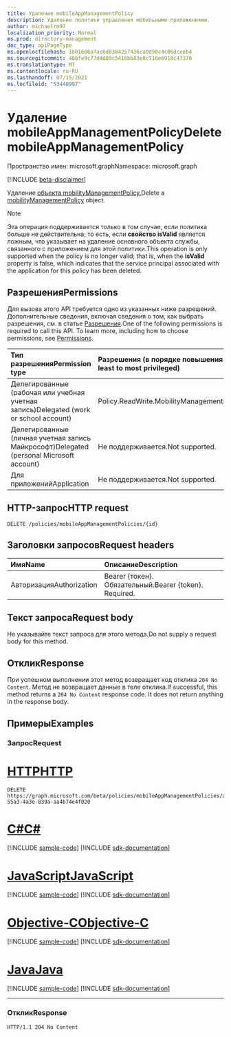 ```yaml
---
title: Удаление mobileAppManagementPolicy
description: Удаление политики управления мобильными приложениями.
author: michaelrm97
localization_priority: Normal
ms.prod: directory-management
doc_type: apiPageType
ms.openlocfilehash: 1b01606a7ac6d0384257436ca9d98c4c06dceeb4
ms.sourcegitcommit: 486fe9c77d4d89c5416bb83e8c716e6918c47370
ms.translationtype: MT
ms.contentlocale: ru-RU
ms.lasthandoff: 07/15/2021
ms.locfileid: "53440997"
---
```

# <a name="delete-mobileappmanagementpolicy"></a><span data-ttu-id="54565-103">Удаление mobileAppManagementPolicy</span><span class="sxs-lookup"><span data-stu-id="54565-103">Delete mobileAppManagementPolicy</span></span>

<span data-ttu-id="54565-104">Пространство имен: microsoft.graph</span><span class="sxs-lookup"><span data-stu-id="54565-104">Namespace: microsoft.graph</span></span>

[!INCLUDE [beta-disclaimer](../../includes/beta-disclaimer.md)]

<span data-ttu-id="54565-105">Удаление [объекта mobilityManagementPolicy.](../resources/mobilitymanagementpolicy.md)</span><span class="sxs-lookup"><span data-stu-id="54565-105">Delete a [mobilityManagementPolicy](../resources/mobilitymanagementpolicy.md) object.</span></span>

> [!NOTE]
> <span data-ttu-id="54565-106">Эта операция поддерживается только в том случае, если политика больше не действительна; то есть, если **свойство isValid** является ложным, что указывает на удаление основного объекта службы, связанного с приложением для этой политики.</span><span class="sxs-lookup"><span data-stu-id="54565-106">This operation is only supported when the policy is no longer valid; that is, when the **isValid** property is false, which indicates that the service principal associated with the application for this policy has been deleted.</span></span>

## <a name="permissions"></a><span data-ttu-id="54565-107">Разрешения</span><span class="sxs-lookup"><span data-stu-id="54565-107">Permissions</span></span>

<span data-ttu-id="54565-p101">Для вызова этого API требуется одно из указанных ниже разрешений. Дополнительные сведения, включая сведения о том, как выбрать разрешения, см. в статье [Разрешения](/graph/permissions-reference).</span><span class="sxs-lookup"><span data-stu-id="54565-p101">One of the following permissions is required to call this API. To learn more, including how to choose permissions, see [Permissions](/graph/permissions-reference).</span></span>

|<span data-ttu-id="54565-110">Тип разрешения</span><span class="sxs-lookup"><span data-stu-id="54565-110">Permission type</span></span>|<span data-ttu-id="54565-111">Разрешения (в порядке повышения привилегий)</span><span class="sxs-lookup"><span data-stu-id="54565-111">Permissions (from least to most privileged)</span></span>|
|:---|:---|
|<span data-ttu-id="54565-112">Делегированные (рабочая или учебная учетная запись)</span><span class="sxs-lookup"><span data-stu-id="54565-112">Delegated (work or school account)</span></span>|<span data-ttu-id="54565-113">Policy.ReadWrite.MobilityManagement</span><span class="sxs-lookup"><span data-stu-id="54565-113">Policy.ReadWrite.MobilityManagement</span></span>|
|<span data-ttu-id="54565-114">Делегированные (личная учетная запись Майкрософт)</span><span class="sxs-lookup"><span data-stu-id="54565-114">Delegated (personal Microsoft account)</span></span> | <span data-ttu-id="54565-115">Не поддерживается.</span><span class="sxs-lookup"><span data-stu-id="54565-115">Not supported.</span></span>|
|<span data-ttu-id="54565-116">Для приложений</span><span class="sxs-lookup"><span data-stu-id="54565-116">Application</span></span> | <span data-ttu-id="54565-117">Не поддерживается.</span><span class="sxs-lookup"><span data-stu-id="54565-117">Not supported.</span></span>|

## <a name="http-request"></a><span data-ttu-id="54565-118">HTTP-запрос</span><span class="sxs-lookup"><span data-stu-id="54565-118">HTTP request</span></span>

<!-- {
  "blockType": "ignored"
}
-->

``` http
DELETE /policies/mobileAppManagementPolicies/{id}
```

## <a name="request-headers"></a><span data-ttu-id="54565-119">Заголовки запросов</span><span class="sxs-lookup"><span data-stu-id="54565-119">Request headers</span></span>

|<span data-ttu-id="54565-120">Имя</span><span class="sxs-lookup"><span data-stu-id="54565-120">Name</span></span>|<span data-ttu-id="54565-121">Описание</span><span class="sxs-lookup"><span data-stu-id="54565-121">Description</span></span>|
|:---|:---|
|<span data-ttu-id="54565-122">Авторизация</span><span class="sxs-lookup"><span data-stu-id="54565-122">Authorization</span></span>|<span data-ttu-id="54565-p102">Bearer {токен}. Обязательный.</span><span class="sxs-lookup"><span data-stu-id="54565-p102">Bearer {token}. Required.</span></span>|

## <a name="request-body"></a><span data-ttu-id="54565-125">Текст запроса</span><span class="sxs-lookup"><span data-stu-id="54565-125">Request body</span></span>

<span data-ttu-id="54565-126">Не указывайте текст запроса для этого метода.</span><span class="sxs-lookup"><span data-stu-id="54565-126">Do not supply a request body for this method.</span></span>

## <a name="response"></a><span data-ttu-id="54565-127">Отклик</span><span class="sxs-lookup"><span data-stu-id="54565-127">Response</span></span>

<span data-ttu-id="54565-p103">При успешном выполнении этот метод возвращает код отклика `204 No Content`. Метод не возвращает данные в теле отклика.</span><span class="sxs-lookup"><span data-stu-id="54565-p103">If successful, this method returns a `204 No Content` response code. It does not return anything in the response body.</span></span>

## <a name="examples"></a><span data-ttu-id="54565-130">Примеры</span><span class="sxs-lookup"><span data-stu-id="54565-130">Examples</span></span>

### <a name="request"></a><span data-ttu-id="54565-131">Запрос</span><span class="sxs-lookup"><span data-stu-id="54565-131">Request</span></span>


# <a name="http"></a>[<span data-ttu-id="54565-132">HTTP</span><span class="sxs-lookup"><span data-stu-id="54565-132">HTTP</span></span>](#tab/http)
<!-- {
  "blockType": "request",
  "name": "delete_mobilitymanagementpolicy"
}
-->

``` http
DELETE https://graph.microsoft.com/beta/policies/mobileAppManagementPolicies/ab90bacf-55a3-4a3e-839a-aa4b74e4f020
```
# <a name="c"></a>[<span data-ttu-id="54565-133">C#</span><span class="sxs-lookup"><span data-stu-id="54565-133">C#</span></span>](#tab/csharp)
[!INCLUDE [sample-code](../includes/snippets/csharp/delete-mobilitymanagementpolicy-csharp-snippets.md)]
[!INCLUDE [sdk-documentation](../includes/snippets/snippets-sdk-documentation-link.md)]

# <a name="javascript"></a>[<span data-ttu-id="54565-134">JavaScript</span><span class="sxs-lookup"><span data-stu-id="54565-134">JavaScript</span></span>](#tab/javascript)
[!INCLUDE [sample-code](../includes/snippets/javascript/delete-mobilitymanagementpolicy-javascript-snippets.md)]
[!INCLUDE [sdk-documentation](../includes/snippets/snippets-sdk-documentation-link.md)]

# <a name="objective-c"></a>[<span data-ttu-id="54565-135">Objective-C</span><span class="sxs-lookup"><span data-stu-id="54565-135">Objective-C</span></span>](#tab/objc)
[!INCLUDE [sample-code](../includes/snippets/objc/delete-mobilitymanagementpolicy-objc-snippets.md)]
[!INCLUDE [sdk-documentation](../includes/snippets/snippets-sdk-documentation-link.md)]

# <a name="java"></a>[<span data-ttu-id="54565-136">Java</span><span class="sxs-lookup"><span data-stu-id="54565-136">Java</span></span>](#tab/java)
[!INCLUDE [sample-code](../includes/snippets/java/delete-mobilitymanagementpolicy-java-snippets.md)]
[!INCLUDE [sdk-documentation](../includes/snippets/snippets-sdk-documentation-link.md)]

---


### <a name="response"></a><span data-ttu-id="54565-137">Отклик</span><span class="sxs-lookup"><span data-stu-id="54565-137">Response</span></span>

<!-- {
  "blockType": "response",
  "truncated": true
}
-->

``` http
HTTP/1.1 204 No Content
```

